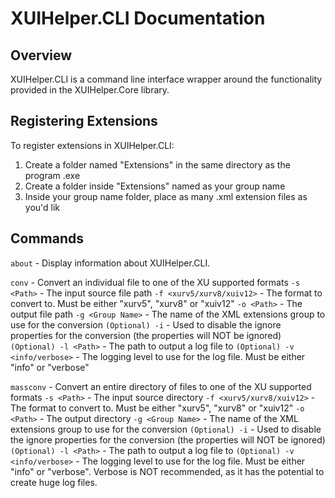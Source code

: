# XUIHelper.CLI Documentation

## Overview

XUIHelper.CLI is a command line interface wrapper around the functionality provided in the XUIHelper.Core library.

## Registering Extensions

To register extensions in XUIHelper.CLI:
1) Create a folder named "Extensions" in the same directory as the program .exe
2) Create a folder inside "Extensions" named as your group name
3) Inside your group name folder, place as many .xml extension files as you'd lik

## Commands

`about` - Display information about XUIHelper.CLI.

`conv` - Convert an individual file to one of the XU supported formats
  `-s <Path>` - The input source file path
  `-f <xurv5/xurv8/xuiv12>` - The format to convert to. Must be either "xurv5", "xurv8" or "xuiv12"
  `-o <Path>` - The output file path
  `-g <Group Name>` - The name of the XML extensions group to use for the conversion
  `(Optional) -i` - Used to disable the ignore properties for the conversion (the properties will NOT be ignored)
  `(Optional) -l <Path>` - The path to output a log file to
  `(Optional) -v <info/verbose>` - The logging level to use for the log file. Must be either "info" or "verbose"

`massconv` - Convert an entire directory of files to one of the XU supported formats
  `-s <Path>` - The input source directory
  `-f <xurv5/xurv8/xuiv12>` - The format to convert to. Must be either "xurv5", "xurv8" or "xuiv12"
  `-o <Path>` - The output directory
  `-g <Group Name>` - The name of the XML extensions group to use for the conversion
  `(Optional) -i` - Used to disable the ignore properties for the conversion (the properties will NOT be ignored)
  `(Optional) -l <Path>` - The path to output a log file to
  `(Optional) -v <info/verbose>` - The logging level to use for the log file. Must be either "info" or "verbose". Verbose is NOT recommended, as it has the potential to create huge log files.
